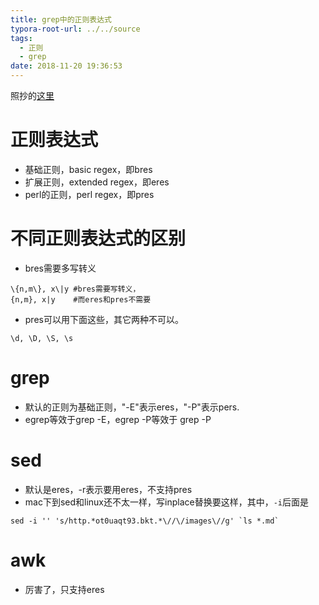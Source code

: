 ```yaml
---
title: grep中的正则表达式
typora-root-url: ../../source
tags:
  - 正则
  - grep
date: 2018-11-20 19:36:53
---
```


照抄的[这里](https://blog.csdn.net/yufenghyc/article/details/51078107)

# 正则表达式
- 基础正则，basic regex，即bres
- 扩展正则，extended regex，即eres
- perl的正则，perl regex，即pres

# 不同正则表达式的区别
- bres需要多写转义

```shell
\{n,m\}, x\|y #bres需要写转义，
{n,m}, x|y    #而eres和pres不需要
```
- pres可以用下面这些，其它两种不可以。

```
\d, \D, \S, \s
```

# grep
- 默认的正则为基础正则，"-E"表示eres，"-P"表示pers.
- egrep等效于grep -E，egrep -P等效于 grep -P

# sed
- 默认是eres，-r表示要用eres，不支持pres
- mac下到sed和linux还不太一样，写inplace替换要这样，其中，`-i`后面是

```shell
sed -i '' 's/http.*ot0uaqt93.bkt.*\//\/images\//g' `ls *.md`
```

# awk
- 厉害了，只支持eres
